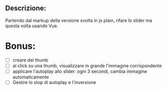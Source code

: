 ## Descrizione:
Partendo dal markup della versione svolta in js plain, rifare lo slider ma questa volta usando Vue.

# Bonus:
- [ ] creare dei thumb
- [ ] al click su una thumb, visualizzare in grande l'immagine corrispondente
- [ ] applicare l'autoplay allo slider: ogni 3 secondi, cambia immagine automaticamente
- [ ] Gestire lo stop di autoplay e l'inversione